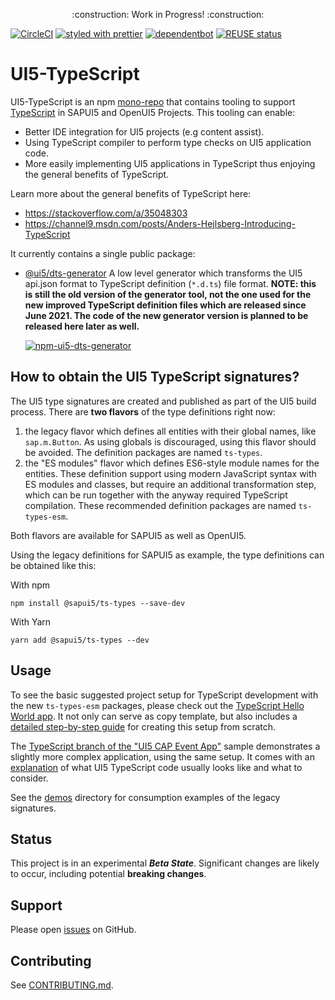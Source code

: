 <p align="center">
    :construction: Work in Progress! :construction:
</p>

[![CircleCI](https://circleci.com/gh/SAP/ui5-typescript.svg?style=svg)](https://circleci.com/gh/SAP/ui5-typescript)
[![styled with prettier](https://img.shields.io/badge/styled_with-prettier-ff69b4.svg)](https://github.com/prettier/prettier)
[![dependentbot](https://api.dependabot.com/badges/status?host=github&repo=SAP/ui5-typescript)](https://dependabot.com/)
[![REUSE status](https://api.reuse.software/badge/github.com/SAP/ui5-typescript)](https://api.reuse.software/info/github.com/SAP/ui5-typescript)

# UI5-TypeScript

UI5-TypeScript is an npm [mono-repo][mono-repo] that contains tooling to support [TypeScript][typescript] in SAPUI5 and OpenUI5 Projects.
This tooling can enable:

- Better IDE integration for UI5 projects (e.g content assist).
- Using TypeScript compiler to perform type checks on UI5 application code.
- More easily implementing UI5 applications in TypeScript thus enjoying the general benefits of TypeScript.

Learn more about the general benefits of TypeScript here:

- https://stackoverflow.com/a/35048303
- https://channel9.msdn.com/posts/Anders-Hejlsberg-Introducing-TypeScript

It currently contains a single public package:

- [@ui5/dts-generator](./packages/dts-generator) A low level generator which transforms the UI5 api.json format to TypeScript definition (`*.d.ts`) file format. <b>NOTE: this is still the old version of the generator tool, not the one used for the new improved TypeScript definition files which are released since June 2021. The code of the new generator version is planned to be released here later as well.</b>

  [![npm-ui5-dts-generator][npm-ui5-dts-generator-image]][npm-ui5-dts-generator-url]

[npm-ui5-dts-generator-image]: https://img.shields.io/npm/v/@ui5/dts-generator.svg
[npm-ui5-dts-generator-url]: https://www.npmjs.com/package/@ui5/dts-generator

## How to obtain the UI5 TypeScript signatures?

The UI5 type signatures are created and published as part of the UI5 build process. There are <b>two flavors</b> of the type definitions right now:
1. the legacy flavor which defines all entities with their global names, like `sap.m.Button`. As using globals is discouraged, using this flavor should be avoided. The definition packages are named `ts-types`.
2. the "ES modules" flavor which defines ES6-style module names for the entities. These definition support using modern JavaScript syntax with ES modules and classes, but require an additional transformation step, which can be run together with the anyway required TypeScript compilation. These recommended definition packages are named `ts-types-esm`.

Both flavors are available for SAPUI5 as well as OpenUI5.

Using the legacy definitions for SAPUI5 as example, the type definitions can be obtained like this:

With npm

  `npm install @sapui5/ts-types --save-dev`

With Yarn

  `yarn add @sapui5/ts-types --dev`

## Usage

To see the basic suggested project setup for TypeScript development with the new `ts-types-esm` packages, please check out the [TypeScript Hello World app](https://github.com/SAP-samples/ui5-typescript-helloworld). It not only can serve as copy template, but also includes a [detailed step-by-step guide](https://github.com/SAP-samples/ui5-typescript-helloworld/blob/main/step-by-step.md) for creating this setup from scratch.

The [TypeScript branch of the "UI5 CAP Event App"](https://github.com/SAP-samples/ui5-cap-event-app/tree/typescript) sample demonstrates a slightly more complex application, using the same setup. It comes with an [explanation](https://github.com/SAP-samples/ui5-cap-event-app/blob/typescript/docs/typescript.md) of what UI5 TypeScript code usually looks like and what to consider.

See the [demos](./demos) directory for consumption examples of the legacy signatures.

## Status

This project is in an experimental **_Beta State_**. Significant changes are likely to occur,
including potential **breaking changes**.

## Support

Please open [issues](https://github.com/SAP/ui5-typescript/issues) on GitHub.

## Contributing

See [CONTRIBUTING.md](./CONTRIBUTING.md).


[typescript]: https://www.typescriptlang.org/
[mono-repo]: https://github.com/babel/babel/blob/master/doc/design/monorepo.md
[openui5]: https://openui5.org/
[ui5-tooling]: https://github.com/SAP/ui5-tooling
